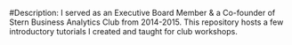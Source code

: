 #Description:
I served as an Executive Board Member & a Co-founder of Stern Business Analytics Club from 2014-2015. 
This repository hosts a few introductory tutorials I created and taught for club workshops.
